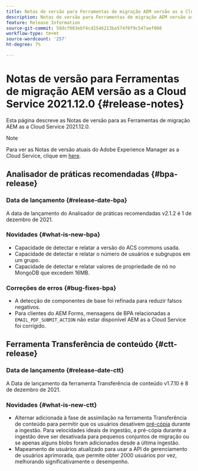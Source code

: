 ```yaml
---
title: Notas de versão para Ferramentas de migração AEM versão as a Cloud Service 2021.12.0
description: Notas de versão para Ferramentas de migração AEM versão as a Cloud Service 2021.12.0
feature: Release Information
source-git-commit: 58dcf083ebf4cd2546213ba574f0f9c547aef008
workflow-type: tm+mt
source-wordcount: '257'
ht-degree: 7%

---
```



# Notas de versão para Ferramentas de migração AEM versão as a Cloud Service 2021.12.0 {#release-notes}

Esta página descreve as Notas de versão para as Ferramentas de migração AEM as a Cloud Service 2021.12.0.

>[!NOTE]
>Para ver as Notas de versão atuais do Adobe Experience Manager as a Cloud Service, clique em [here](https://experienceleague.adobe.com/docs/experience-manager-cloud-service/release-notes/release-notes/release-notes-current.html?lang=pt-BR).

## Analisador de práticas recomendadas {#bpa-release}

### Data de lançamento {#release-date-bpa}

A data de lançamento do Analisador de práticas recomendadas v2.1.2 é 1 de dezembro de 2021.

### Novidades {#what-is-new-bpa}

* Capacidade de detectar e relatar a versão do ACS commons usada.
* Capacidade de detectar e relatar o número de usuários e subgrupos em um grupo.
* Capacidade de detectar e relatar valores de propriedade de nó no MongoDB que excedem 16MB.

### Correções de erros {#bug-fixes-bpa}

* A detecção de componentes de base foi refinada para reduzir falsos negativos.
* Para clientes do AEM Forms, mensagens de BPA relacionadas a `EMAIL_PDF_SUBMIT_ACTION` não estar disponível AEM as a Cloud Service foi corrigido.


## Ferramenta Transferência de conteúdo {#ctt-release}

### Data de lançamento {#release-date-ctt}

A Data de lançamento da ferramenta Transferência de conteúdo v1.7.10 é 8 de dezembro de 2021.

### Novidades {#what-is-new-ctt}

* Alternar adicionada à fase de assimilação na ferramenta Transferência de conteúdo para permitir que os usuários desativem [pré-cópia](https://experienceleague.adobe.com/docs/experience-manager-cloud-service/moving/cloud-migration/content-transfer-tool/handling-large-content-repositories.html?lang=en) durante a ingestão. Para velocidades ideais de ingestão, a pré-cópia durante a ingestão deve ser desativada para pequenos conjuntos de migração ou se apenas alguns blobs foram adicionados desde a última ingestão.
* Mapeamento de usuários atualizado para usar a API de gerenciamento de usuários aprimorada, que permite obter 2000 usuários por vez, melhorando significativamente o desempenho.

